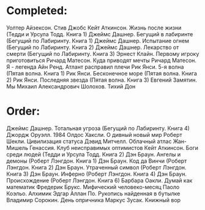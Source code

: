 # Completed:
  Уолтер Айзексон. Стив Джобс
  Кейт Аткинсон. Жизнь после жизни (Тедди и Урсула Тодд. Книга 1)
  Джеймс Дашнер. Бегущий в лабиринте (Бегущий по Лабиринту. Книга 1)
  Джеймс Дашнер. Испытание огнем (Бегущий по Лабиринту. Книга 2)
  Джеймс Дашнер. Лекарство от смерти (Бегущий по Лабиринту. Книга 3)
  Эрнест Клайн. Первому игроку приготовиться
  Ричард Матесон. Куда приводят мечты
  Ричард Матесон. Я - легенда
  Айн Ренд. Атлант расправил плечи
  Рик Янси. 5-я волна (Пятая волна. Книга 1)
  Рик Янси. Бесконечное море (Пятая волна. Книга 2)
  Рик Янси. Последняя звезда (Пятая волна. Книга 3)
  Евгений Замятин. Мы
  Михаил Александрович Шолохов. Тихий Дон

# Order:
  Джеймс Дашнер. Тотальная угроза (Бегущий по Лабиринту. Книга 4)
  Джордж Оруэлл. 1984
  Олдос Хаксли. О дивный новый мир
  Роберт Шекли. Цивилизация статуса
  Дэвид Митчелл. Облачный атлас
  Жан-Мишель Генассия. Клуб неисправимых оптимистов
  Кейт Аткинсон. Боги среди людей (Тедди и Урсула Тодд. Книга 2)
  Дэн Браун. Ангелы и демоны (Роберт Лэнгдон. Книга 1)
  Дэн Браун. Код да Винчи (Роберт Лэнгдон. Книга 2)
  Дэн Браун. Утраченный символ (Роберт Лэнгдон. Книга 3)
  Дэн Браун. Инферно (Роберт Лэнгдон. Книга 4)
  Дэн Браун. Происхождение (Роберт Лэнгдон. Книга 6)
  Барбара Оакли. Думай как математик
  Фредерик Брукс. Мифический человеко-месяц
  Паоло Коэльо. Алхимик
  Эдгар Аллан По. Рукопись найденная в бутылке
  Владимир Сорокин. День опричника
  Маркус Зусак. Книжный вор
